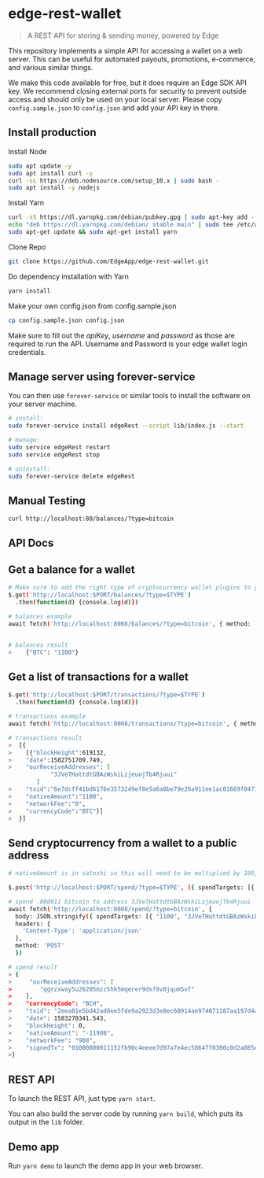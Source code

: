 # edge-rest-wallet

> A REST API for storing & sending money, powered by Edge

This repository implements a simple API for accessing a wallet on a web server. This can be useful for automated payouts, promotions, e-commerce, and various similar things.

We make this code available for free, but it does require an Edge SDK API key. We recommend closing external ports for security to prevent outside access and should only be used on your local server. Please copy `config.sample.json` to `config.json` and add your API key in there.

## Install production

Install Node

```sh
sudo apt update -y
sudo apt install curl -y
curl -sL https://deb.nodesource.com/setup_10.x | sudo bash -
sudo apt install -y nodejs
```

Install Yarn

```sh
curl -sS https://dl.yarnpkg.com/debian/pubkey.gpg | sudo apt-key add -
echo "deb https://dl.yarnpkg.com/debian/ stable main" | sudo tee /etc/apt/sources.list.d/yarn.list
sudo apt-get update && sudo apt-get install yarn
```

Clone Repo

```sh
git clone https://github.com/EdgeApp/edge-rest-wallet.git
```

Do dependency installation with Yarn

```sh
yarn install
```

Make your own config.json from config.sample.json

```sh
cp config.sample.json config.json
```

Make sure to fill out the *apiKey*, *username* and *password* as those are required to run the API.
Username and Password is your edge wallet login credentials.

## Manage server using forever-service

 You can then use `forever-service` or similar tools to install the software on your server machine.

```sh
# install:
sudo forever-service install edgeRest --script lib/index.js --start

# manage:
sudo service edgeRest restart
sudo service edgeRest stop

# uninstall:
sudo forever-service delete edgeRest
```

## Manual Testing

`curl http://localhost:80/balances/?type=bitcoin`

## API Docs

## Get a balance for a wallet
```sh
# Make sure to add the right type of cryptocurrency wallet plugins to your config.json file so you can access the type (Ex: "plugins": {"bitcoin": true})
$.get('http://localhost:$PORT/balances/?type=$TYPE')
  .then(function(d) {console.log(d)})

# balances example
await fetch('http://localhost:8008/balances/?type=bitcoin', { method: 'GET' })


# balances result
>    {"BTC": "1100"}
```
## Get a list of transactions for a wallet
```sh
$.get('http://localhost:$PORT/transactions/?type=$TYPE')
  .then(function(d) {console.log(d)})

# transactions example
await fetch('http://localhost:8008/transactions/?type=bitcoin', { method: 'GET' })

# transactions result
>  [{
>    [{"blockHeight":619132,
>    "date":1582751709.749,
>    "ourReceiveAddresses": [
            "3JVeTHattdtGBAzWskiLzjeuojTb4Rjuui"
        ]
>    "txid":"6e7dcff41bd6176e3573249ef8e5a6a0be79e26a911ee1ac01669f04714aac23",
>    "nativeAmount":"1100",
>    "networkFee":"0",
>    "currencyCode":"BTC"}]
>  }]
```
## Send cryptocurrency from a wallet to a public address
```sh
# nativeAmount is in satoshi so this will need to be multiplied by 100,000,000, see example for reference

$.post('http://localhost:$PORT/spend/?type=$TYPE', ({ spendTargets: [{ nativeAmount, publicAddress }])

# spend .000011 bitcoin to address 3JVeTHattdtGBAzWskiLzjeuojTb4Rjuui
await fetch('http://localhost:8008/spend/?type=bitcoin', {
  body: JSON.stringify({ spendTargets: [{ "1100", "3JVeTHattdtGBAzWskiLzjeuojTb4Rjuui" }] }),
  headers: {
    'Content-Type': 'application/json'
  },
  method: 'POST'
  })

# spend result
> {
>     "ourReceiveAddresses": [
>        "qqrzxway5u26205mzz5hk5mqerer9dxf8v0jqum5vf"
>    ],
>    "currencyCode": "BCH",
>    "txid": "2eea81e5bd42ad8ee5fde9a2923d3e8ec60914ae974071187aa197d4a45af341",
>    "date": 1583270341.543,
>    "blockHeight": 0,
>    "nativeAmount": "-11908",
>    "networkFee": "908",
>    "signedTx": "01000000011152fb90c4eeee7d97a7e4ec58647f0300c0d2a085e4cdfa291ae75865cebfd2010000006b48304502210099d8df18063a8ff865c7638bef8109e83067c8420cf06066bd6c93524392f01602202dc4e57174d3667b421afc3ae4ef1b1eaf12c23c3df74464f4ff3dbd18f118d04121020df58681fe35241fb04863933f47a148f72fab6040255d8059500968e1f5cb3cffffffff02f82a0000000000001976a9143a92370920c0a20f126a6778d1700eb9e970695b88ac355b1c00000000001976a91406233ba4a715a53e9b10a97b5360c8f232b4c93b88ac00000000"
>}
```

## REST API

To launch the REST API, just type `yarn start`.

You can also build the server code by running `yarn build`, which puts its output in the `lib` folder.

## Demo app

Run `yarn demo` to launch the demo app in your web browser.

